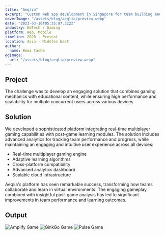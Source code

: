 ```yaml
---
title: "Aeqlia"
excerpt: "Custom web app development in Singapore for team building and learning, with a unique blend of multiplayer gaming and post-game activities."
coverImage: "/assets/blog/aeqlia/preview.webp"
date: "2023-03-16T05:35:07.322Z"
industry: EdTech / Gaming
platform: Web, Mobile
timeline: 2020 - Present
location: Asia - Middles East
author:
  name: Remi Tache
ogImage:
  url: "/assets/blog/aeqlia/preview.webp"
---
```


## Project

The challenge was to develop an engaging solution that combines gaming mechanics with educational content, while ensuring high performance and scalability for multiple concurrent users across various devices.

## Solution

We developed a sophisticated platform integrating real-time multiplayer gaming capabilities with post-game learning modules. The solution includes advanced analytics for tracking team performance and progress, while maintaining an engaging and intuitive user experience across all devices:
<ul>
  <li>Real-time multiplayer gaming engine</li>
  <li>Adaptive learning algorithms</li>
  <li>Cross-platform compatibility</li>
  <li>Advanced analytics dashboard</li>
  <li>Scalable cloud infrastructure</li>
</ul>

Aeqlia's platform has seen remarkable success, transforming how teams collaborate and learn in virtual environments. The engaging gameplay combined with insightful post-game analysis has led to significant improvements in team performance and learning outcomes.

## Output

<div class="grid grid-cols-1 md:grid-cols-2 lg:grid-cols-3 gap-4">
  <img src="/assets/blog/aeqlia/img1.webp" alt="Amplify Game">
  <img src="/assets/blog/aeqlia/img2.webp" alt="GinkGo Game">
  <img src="/assets/blog/aeqlia/img3.webp" alt="Pulse Game">
</div>
